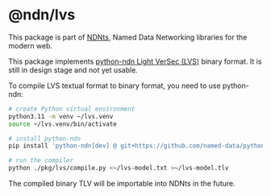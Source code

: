 # @ndn/lvs

This package is part of [NDNts](https://yoursunny.com/p/NDNts/), Named Data Networking libraries for the modern web.

This package implements [python-ndn Light VerSec (LVS)](https://python-ndn.readthedocs.io/en/latest/src/lvs/lvs.html) binary format.
It is still in design stage and not yet usable.

To compile LVS textual format to binary format, you need to use python-ndn:

```bash
# create Python virtual environment
python3.11 -m venv ~/lvs.venv
source ~/lvs.venv/bin/activate

# install python-ndn
pip install 'python-ndn[dev] @ git+https://github.com/named-data/python-ndn@44ef2cac915041d75cdb64a63355bd2cb0194913'

# run the compiler
python ./pkg/lvs/compile.py <~/lvs-model.txt >~/lvs-model.tlv
```

The compiled binary TLV will be importable into NDNts in the future.
